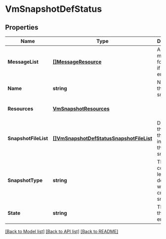 # VmSnapshotDefStatus

## Properties
Name | Type | Description | Notes
------------ | ------------- | ------------- | -------------
**MessageList** | [**[]MessageResource**](message_resource.md) | Any error messages for the vm, if in an error state. | [optional] [default to null]
**Name** | **string** | Name of the snapshot. | [optional] [default to null]
**Resources** | [**VmSnapshotResources**](vm_snapshot_resources.md) |  | [optional] [default to null]
**SnapshotFileList** | [**[]VmSnapshotDefStatusSnapshotFileList**](vm_snapshot_def_status_snapshot_file_list.md) | Describes the files that are included in the snapshot.  | [default to null]
**SnapshotType** | **string** | The consistency level desired while creating the snapshot. | [optional] [default to null]
**State** | **string** | The state of the vm entity. | [optional] [default to null]

[[Back to Model list]](../README.md#documentation-for-models) [[Back to API list]](../README.md#documentation-for-api-endpoints) [[Back to README]](../README.md)


